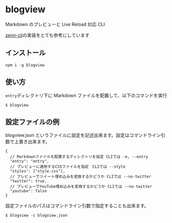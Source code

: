 # blogview

Markdown のプレビューと Live Reload 対応 CLI

[zenn-cli](https://github.com/zenn-dev/zenn-editor)の実装をとても参考にしています

## インストール

```
npm i -g blogview
```

## 使い方

`entry`ディレクトリ下に Markdown ファイルを配置して、以下のコマンドを実行

```
$ blogview
```

## 設定ファイルの例

blogview.json というファイルに設定を記述出来ます。設定はコマンドライン引数で上書き出来ます。

```jsonc
{
  // Markdownファイルを配置するディレクトリを指定 CLIでは -e, --entry
  "entry": "entry",
  // プレビューに適用するCSSファイルを指定　CLIでは --style
  "styles": ["style.css"],
  // プレビューでツイート埋め込みを変換するかどうか CLIでは --no-twitter
  "twitter": true,
  // プレビューでYouTube埋め込みを変換するかどうか CLIでは --no-twitter
  "youtube": false
}
```

設定ファイルのパスはコマンドライン引数で指定することも出来ます。

```
$ blogview -c blogview.json
```
